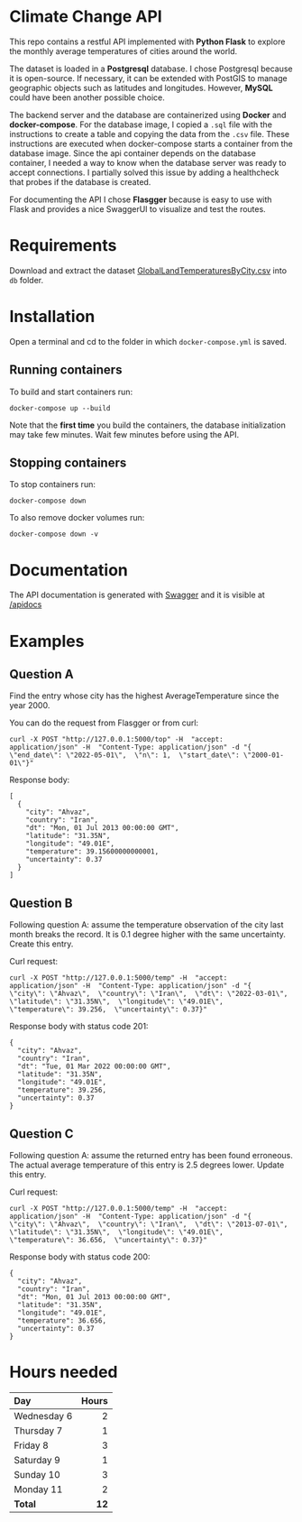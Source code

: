 # Climate Change API
This repo contains a restful API implemented with **Python Flask** to explore
the monthly average temperatures of cities around the world.

The dataset is loaded in a **Postgresql** database. I chose Postgresql because it is open-source.
If necessary, it can be extended with PostGIS to manage geographic objects such as latitudes
and longitudes. However, **MySQL** could have been another possible choice.

The backend server and the database are containerized using **Docker** and **docker-compose**.
For the database image, I copied a `.sql` file with the instructions to create a table and
copying the data from the `.csv` file. These instructions are executed when docker-compose
starts a container from the database image. Since the api container depends on the
database container, I needed a way to know when the database server was ready to accept connections.
I partially solved this issue by adding a healthcheck that probes if the database is created.

For documenting the API I chose **Flasgger** because is easy to use with Flask and
provides a nice SwaggerUI to visualize and test the routes.

# Requirements
Download and extract the dataset [GlobalLandTemperaturesByCity.csv](https://www.kaggle.com/datasets/berkeleyearth/climate-change-earth-surface-temperature-data?select=GlobalLandTemperaturesByCity.csv) into `db` folder.

# Installation
Open a terminal and cd to the folder in which `docker-compose.yml` is saved.

## Running containers
To build and start containers run:
```
docker-compose up --build
```

Note that the **first time** you build the containers, the database initialization
may take few minutes. Wait few minutes before using the API.

## Stopping containers
To stop containers run:
```
docker-compose down
```

To also remove docker volumes run:
```
docker-compose down -v
```

# Documentation
The API documentation is generated with [Swagger](https://github.com/flasgger/flasgger)
and it is visible at [/apidocs](http://127.0.0.1:5000/apidocs)

# Examples
## Question A
Find the entry whose city has the highest AverageTemperature since the year 2000.

You can do the request from Flasgger or from curl:
```
curl -X POST "http://127.0.0.1:5000/top" -H  "accept: application/json" -H  "Content-Type: application/json" -d "{  \"end_date\": \"2022-05-01\",  \"n\": 1,  \"start_date\": \"2000-01-01\"}"
```

Response body:
```
[
  {
    "city": "Ahvaz",
    "country": "Iran",
    "dt": "Mon, 01 Jul 2013 00:00:00 GMT",
    "latitude": "31.35N",
    "longitude": "49.01E",
    "temperature": 39.15600000000001,
    "uncertainty": 0.37
  }
]
```

## Question B
Following question A: assume the temperature observation of the city last month breaks the record. It is 0.1 degree higher with the same uncertainty. Create this entry.

Curl request:
```
curl -X POST "http://127.0.0.1:5000/temp" -H  "accept: application/json" -H  "Content-Type: application/json" -d "{  \"city\": \"Ahvaz\",  \"country\": \"Iran\",  \"dt\": \"2022-03-01\",  \"latitude\": \"31.35N\",  \"longitude\": \"49.01E\",  \"temperature\": 39.256,  \"uncertainty\": 0.37}"
```

Response body with status code 201:
```
{
  "city": "Ahvaz",
  "country": "Iran",
  "dt": "Tue, 01 Mar 2022 00:00:00 GMT",
  "latitude": "31.35N",
  "longitude": "49.01E",
  "temperature": 39.256,
  "uncertainty": 0.37
}
```

## Question C
Following question A: assume the returned entry has been found erroneous. The actual average temperature of this entry is 2.5 degrees lower. Update this entry.

Curl request:
```
curl -X POST "http://127.0.0.1:5000/temp" -H  "accept: application/json" -H  "Content-Type: application/json" -d "{  \"city\": \"Ahvaz\",  \"country\": \"Iran\",  \"dt\": \"2013-07-01\",  \"latitude\": \"31.35N\",  \"longitude\": \"49.01E\",  \"temperature\": 36.656,  \"uncertainty\": 0.37}"
```

Response body with status code 200:
```
{
  "city": "Ahvaz",
  "country": "Iran",
  "dt": "Mon, 01 Jul 2013 00:00:00 GMT",
  "latitude": "31.35N",
  "longitude": "49.01E",
  "temperature": 36.656,
  "uncertainty": 0.37
}
```

# Hours needed
| Day | Hours |
|:---|---:|
| Wednesday 6 | 2 |
| Thursday 7 | 1 |
| Friday 8 | 3 |
| Saturday 9 | 1 |
| Sunday 10 | 3 |
| Monday 11 | 2 |
| **Total** | **12** |